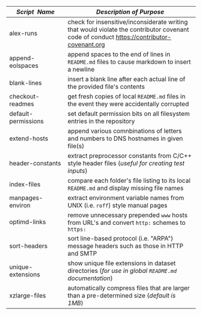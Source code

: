 |&nbsp;&nbsp;&nbsp;&nbsp;_Script&nbsp;&nbsp;Name_&nbsp;&nbsp;&nbsp;&nbsp;| _Description of Purpose_
|----------------------------|--------------------------------------------------------------------------------------------------------------------------------------------------------------------------
| alex-runs                  | check for insensitive/inconsiderate writing that would violate the contributor covenant code of conduct <https://contributor-covenant.org>  
| append-eolspaces           | append spaces to the end of lines in `README.md` files to cause markdown to insert a newline  
| blank-lines                | insert a blank line after each actual line of the provided file's contents
| checkout-readmes           | get fresh copies of local `README.md` files in the event they were accidentally corrupted
| default-permissions        | set default permission bits on all filesystem entries in the repository
| extend-hosts               | append various comnbinations of letters and numbers to DNS hostnames in given file(s)  
| header-constants           | extract preprocessor constants from C/C++ style header files (_useful for creating test inputs_)
| index-files                | compare each folder's file listing to its local `README.md` and display missing file names
| manpages-environ           | extract environment variable names from UNIX (i.e. `roff`) style manual pages
| optimd-links               | remove unnecessary prepended `www` hosts from URL's and convert `http:` schemes to `https:`  
| sort-headers               | sort line-based protocol (i.e. "ARPA") message headers such as those in HTTP and SMTP  
| unique-extensions          | show unique file extensions in dataset directories (_for use in global `README.md` documentation_)
| xzlarge-files              | automatically compress files that are larger than a pre-determined size (_default is 1MB_)  
